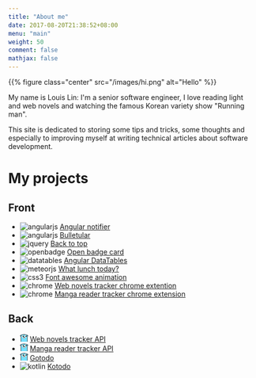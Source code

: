 ```yaml
---
title: "About me"
date: 2017-08-20T21:38:52+08:00
menu: "main"
weight: 50
comment: false
mathjax: false
---
```


{{% figure class="center" src="/images/hi.png" alt="Hello" %}}

My name is Louis Lin: I'm a senior software engineer, I love reading light and web novels and watching the famous Korean variety show "Running man".

This site is dedicated to storing some tips and tricks, some thoughts and especially to improving myself at writing technical articles about software development.

# My projects

## Front

- ![angularjs][] [Angular notifier](https://github.com/l-lin/angular-notifier)
- ![angularjs][] [Bulletular](https://github.com/l-lin/bulletular)
- ![jquery][] [Back to top](https://github.com/l-lin/backtotop)
- ![openbadge][] [Open badge card](https://github.com/l-lin/openbadges-card)
- ![datatables][] [Angular DataTables](https://github.com/l-lin/angular-datatables)
- ![meteorjs][] [What lunch today?](https://github.com/l-lin/whatlunchtoday)
- ![css3][] [Font awesome animation](https://github.com/l-lin/font-awesome-animation)
- ![chrome][] [Web novels tracker chrome extention](https://github.com/l-lin/wn-tracker-chrome)
- ![chrome][] [Manga reader tracker chrome extension](https://github.com/l-lin/mr-tracker-chrome)

## Back

- ![golang][] [Web novels tracker API](https://github.com/l-lin/wn-tracker-api)
- ![golang][] [Manga reader tracker API](https://github.com/l-lin/mr-tracker-api)
- ![golang][] [Gotodo](https://github.com/l-lin/gotodo)
- ![kotlin][] [Kotodo](https://github.com/l-lin/kotodo)

[angularjs]: /images/angularjs_icon.png
[chrome]: /images/chrome_icon.png
[css3]: /images/css3_icon.png
[datatables]: /images/datatables_icon.png
[golang]: /images/golang_icon.png
[jquery]: /images/jquery_icon.png
[kotlin]: /images/kotlin_icon.png
[meteorjs]: /images/meteorjs_icon.png
[openbadge]: /images/openbadge_icon.png
